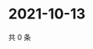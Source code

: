 # 2021-10-13

共 0 条

<!-- BEGIN WEIBO -->
<!-- 最后更新时间 Wed Oct 13 2021 01:17:33 GMT+0800 (China Standard Time) -->

<!-- END WEIBO -->
